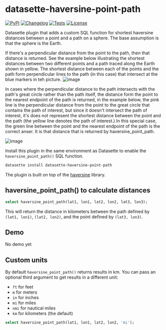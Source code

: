 # datasette-haversine-point-path
[![PyPI](https://img.shields.io/pypi/v/datasette-haversine-point-path.svg)](https://pypi.org/project/datasette-haversine-point-path/)
[![Changelog](https://img.shields.io/github/v/release/hcarter333/datasette-haversine-point-path?include_prereleases&label=changelog)](https://github.com/hcarter333/datasette-haversine-point-path/releases)
[![Tests](https://github.com/hcarter333/datasette-haversine-point-path/workflows/Test/badge.svg)](https://github.com/hcarter333/datasette-haversine-point-path/actions?query=workflow%3ATest)
[![License](https://img.shields.io/badge/license-Apache%202.0-blue.svg)](https://github.com/hcarter333/datasette-haversine-point-path/blob/main/LICENSE)

Datasette plugin that adds a custom SQL function for shortest haversine distances between a point and a path on a sphere. The base assumption is that the sphere is the Earth.

If there's a perpendicular distance from the point to the path, then that distance is returned. See the example below illustrating the shortest distances between two different points and a path traced along the Earth shown in yellow. The shortest distance between each of the points and the path form perpendicular lines to the path (in this case) that intersect at the blue markers in teh picture. 
![image](https://github.com/hcarter333/datasette-haversine-point-path/assets/363004/0507a3a4-f6c4-4d4e-8352-4e7e37b3f066)

In cases where the perpendicular distance to the path intersects with the path's great circle rather than the path itself, the distance form the point to the nearest endpoint of the path is returned, in the example below, the pink line is the perpendicular distance from the point to the great circle that contains the path of interest, but since it doesn't intersect the path of interest, it's does not represent the shortest distance between the point and the path (the yellow line denotes the path of interest.) In this special case, the green line between the point and the nearest endpoint of the path is the correct anser. It is that distance that is returned by haversine_point_path. 

![image](https://github.com/hcarter333/datasette-haversine-point-path/assets/363004/7237d7e0-150f-412a-bf5f-8ba6ac1c84f9)



Install this plugin in the same environment as Datasette to enable the `haversine_point_path()` SQL function.
```bash
datasette install datasette-haversine-point-path
```
The plugin is built on top of the [haversine](https://github.com/mapado/haversine) library.

## haversine_point_path() to calculate distances

```sql
select haversine_point_path(lat1, lon1, lat2, lon2, lat3, lon3);
```

This will return the distance in kilometers between the path defined by `(lat1, lon1)`, `(lat2, lon2)`, and the point defined by `(lat3, lon3)`.

## Demo
No demo yet

## Custom units

By default `haversine_point_path()` returns results in km. You can pass an optional third argument to get results in a different unit:

- `ft` for feet
- `m` for meters
- `in` for inches
- `mi` for miles
- `nmi` for nautical miles
- `km` for kilometers (the default)

```sql
select haversine_point_path(lat1, lon1, lat2, lon2, 'mi');
```
